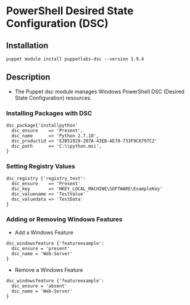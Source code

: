 # PowerShell Desired State Configuration (DSC)
## Installation
```
puppet module install puppetlabs-dsc --version 1.9.4
```

## Description
 - The Puppet dsc module manages Windows PowerShell DSC (Desired State Configuration) resources.

### Installing Packages with DSC
```
dsc_package{'installpython'
  dsc_ensure    => 'Present',
  dsc_name      => 'Python 2.7.10',
  dsc_productid => 'E2B51919-207A-43EB-AE78-733F9C6797C2'
  dsc_path      => 'C:\\python.msi',
}

```

### Setting Registry Values
```
dsc_registry {'registry_test':
  dsc_ensure    => 'Present'
  dsc_key       => 'HKEY_LOCAL_MACHINE\SOFTWARE\ExampleKey'
  dsc_valuename => 'TestValue'
  dsc_valuedata => 'TestData'
}
```

### Adding or Removing Windows Features
 - Add a Windows Feature
```
dsc_windowsfeature {'featureexample':
  dsc_ensure = 'present'
  dsc_name = 'Web-Server'
}
```

 - Remove a Windows Feature
```
dsc_windowsfeature {'featureexample':
  dsc_ensure = 'absent'
  dsc_name = 'Web-Server'
}
```

